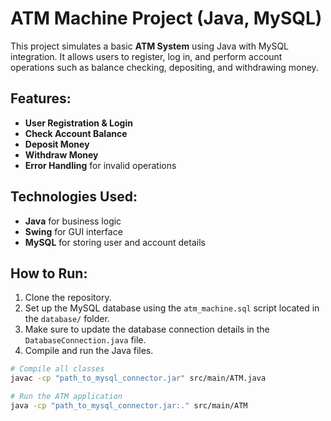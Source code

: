 # ATM Machine Project (Java, MySQL)

This project simulates a basic **ATM System** using Java with MySQL integration. It allows users to register, log in, and perform account operations such as balance checking, depositing, and withdrawing money.

## Features:
- **User Registration & Login**
- **Check Account Balance**
- **Deposit Money**
- **Withdraw Money**
- **Error Handling** for invalid operations

## Technologies Used:
- **Java** for business logic
- **Swing** for GUI interface
- **MySQL** for storing user and account details

## How to Run:
1. Clone the repository.
2. Set up the MySQL database using the `atm_machine.sql` script located in the `database/` folder.
3. Make sure to update the database connection details in the `DatabaseConnection.java` file.
4. Compile and run the Java files.

```bash
# Compile all classes
javac -cp "path_to_mysql_connector.jar" src/main/ATM.java

# Run the ATM application
java -cp "path_to_mysql_connector.jar:." src/main/ATM
